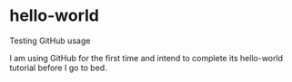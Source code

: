 # hello-world
Testing GitHub usage

I am using GitHub for the first time and intend to complete its hello-world tutorial before I go to bed.
